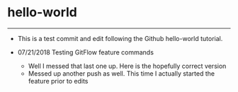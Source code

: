 # hello-world
*************

- This is a test commit and edit following the Github hello-world tutorial.

- 07/21/2018 Testing GitFlow feature commands
	- Well I messed that last one up. Here is the hopefully correct version
	- Messed up another push as well. This time I actually started the feature prior to edits
